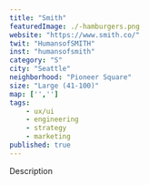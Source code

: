 ```yaml
---
title: "Smith"
featuredImage: ./-hamburgers.png
website: "https://www.smith.co/"
twit: "HumansofSMITH"
inst: "humansofsmith"
category: "S"
city: "Seattle"
neighborhood: "Pioneer Square"
size: "Large (41-100)"
map: ['','']
tags:
    - ux/ui
    - engineering
    - strategy
    - marketing
published: true
---
```


Description
